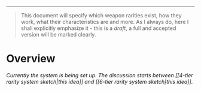 ___

>This document will specify which weapon rarities exist, how they work, what their characteristics are and more. As I always do, here I shall explicitly emphasize it - this is a *draft*, a full and accepted version will be marked clearly.


# Overview

*Currently the system is being set up. The discussion starts between [[4-tier rarity system sketch|this idea]] and [[6-tier rarity system sketch|this idea]]*.